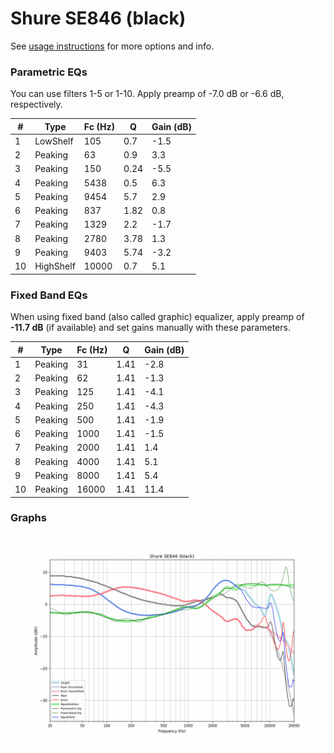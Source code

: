 # Shure SE846 (black)
See [usage instructions](https://github.com/jaakkopasanen/AutoEq#usage) for more options and info.

### Parametric EQs
You can use filters 1-5 or 1-10. Apply preamp of -7.0 dB or -6.6 dB, respectively.

|   # | Type      |   Fc (Hz) |    Q |   Gain (dB) |
|-----|-----------|-----------|------|-------------|
|   1 | LowShelf  |       105 | 0.7  |        -1.5 |
|   2 | Peaking   |        63 | 0.9  |         3.3 |
|   3 | Peaking   |       150 | 0.24 |        -5.5 |
|   4 | Peaking   |      5438 | 0.5  |         6.3 |
|   5 | Peaking   |      9454 | 5.7  |         2.9 |
|   6 | Peaking   |       837 | 1.82 |         0.8 |
|   7 | Peaking   |      1329 | 2.2  |        -1.7 |
|   8 | Peaking   |      2780 | 3.78 |         1.3 |
|   9 | Peaking   |      9403 | 5.74 |        -3.2 |
|  10 | HighShelf |     10000 | 0.7  |         5.1 |

### Fixed Band EQs
When using fixed band (also called graphic) equalizer, apply preamp of **-11.7 dB** (if available) and set gains manually with these parameters.

|   # | Type    |   Fc (Hz) |    Q |   Gain (dB) |
|-----|---------|-----------|------|-------------|
|   1 | Peaking |        31 | 1.41 |        -2.8 |
|   2 | Peaking |        62 | 1.41 |        -1.3 |
|   3 | Peaking |       125 | 1.41 |        -4.1 |
|   4 | Peaking |       250 | 1.41 |        -4.3 |
|   5 | Peaking |       500 | 1.41 |        -1.9 |
|   6 | Peaking |      1000 | 1.41 |        -1.5 |
|   7 | Peaking |      2000 | 1.41 |         1.4 |
|   8 | Peaking |      4000 | 1.41 |         5.1 |
|   9 | Peaking |      8000 | 1.41 |         5.4 |
|  10 | Peaking |     16000 | 1.41 |        11.4 |

### Graphs
![](./Shure%20SE846%20(black).png)
